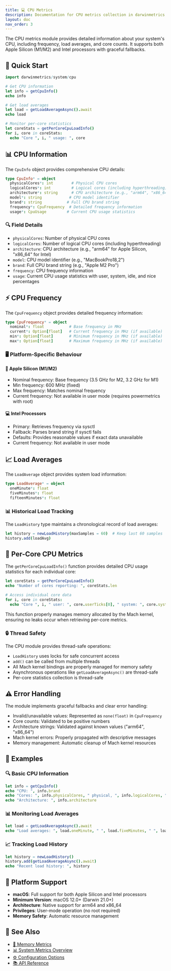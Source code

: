 ```yaml
---
title: 💻 CPU Metrics
description: Documentation for CPU metrics collection in darwinmetrics
layout: doc
nav_order: 3
---
```


The CPU metrics module provides detailed information about your system's CPU, including frequency, load averages, and core counts. It supports both Apple Silicon (M1/M2) and Intel processors with graceful fallbacks.

## 🚀 Quick Start

```nim
import darwinmetrics/system/cpu

# Get CPU information
let info = getCpuInfo()
echo info

# Get load averages
let load = getLoadAverageAsync().await
echo load

# Monitor per-core statistics
let coreStats = getPerCoreCpuLoadInfo()
for i, core in coreStats:
  echo "Core ", i, " usage: ", core
```

## 📊 CPU Information

The `CpuInfo` object provides comprehensive CPU details:

```nim
type CpuInfo* = object
  physicalCores*: int        # Physical CPU cores
  logicalCores*: int         # Logical cores (including hyperthreading)
  architecture*: string      # CPU architecture (e.g., "arm64", "x86_64")
  model*: string            # CPU model identifier
  brand*: string           # Full CPU brand string
  frequency*: CpuFrequency  # Detailed frequency information
  usage*: CpuUsage         # Current CPU usage statistics
```

### 🔍 Field Details

- `physicalCores`: Number of physical CPU cores
- `logicalCores`: Number of logical CPU cores (including hyperthreading)
- `architecture`: CPU architecture (e.g., "arm64" for Apple Silicon, "x86_64" for Intel)
- `model`: CPU model identifier (e.g., "MacBookPro18,2")
- `brand`: Full CPU brand string (e.g., "Apple M2 Pro")
- `frequency`: CPU frequency information
- `usage`: Current CPU usage statistics with user, system, idle, and nice percentages

## ⚡ CPU Frequency

The `CpuFrequency` object provides detailed frequency information:

```nim
type CpuFrequency* = object
  nominal*: float           # Base frequency in MHz
  current*: Option[float]   # Current frequency in MHz (if available)
  min*: Option[float]       # Minimum frequency in MHz (if available)
  max*: Option[float]       # Maximum frequency in MHz (if available)
```

### 🖥️ Platform-Specific Behaviour

#### 🍎 Apple Silicon (M1/M2)

- Nominal frequency: Base frequency (3.5 GHz for M2, 3.2 GHz for M1)
- Min frequency: 600 MHz (fixed)
- Max frequency: Matches nominal frequency
- Current frequency: Not available in user mode (requires powermetrics with root)

#### 💻 Intel Processors

- Primary: Retrieves frequency via sysctl
- Fallback: Parses brand string if sysctl fails
- Defaults: Provides reasonable values if exact data unavailable
- Current frequency: Not available in user mode

## 📈 Load Averages

The `LoadAverage` object provides system load information:

```nim
type LoadAverage* = object
  oneMinute*: float
  fiveMinutes*: float
  fifteenMinutes*: float
```

### 📊 Historical Load Tracking

The `LoadHistory` type maintains a chronological record of load averages:

```nim
let history = newLoadHistory(maxSamples = 60)  # Keep last 60 samples
history.add(loadAvg)
```

## 🧮 Per-Core CPU Metrics

The `getPerCoreCpuLoadInfo()` function provides detailed CPU usage statistics for each individual core:

```nim
let coreStats = getPerCoreCpuLoadInfo()
echo "Number of cores reporting: ", coreStats.len

# Access individual core data
for i, core in coreStats:
  echo "Core ", i, " user: ", core.userTicks[0], " system: ", core.systemTicks[0]
```

This function properly manages memory allocated by the Mach kernel, ensuring no leaks occur when retrieving per-core metrics.

### 🔒 Thread Safety

The CPU module provides thread-safe operations:

- `LoadHistory` uses locks for safe concurrent access
- `add()` can be called from multiple threads
- All Mach kernel bindings are properly managed for memory safety
- Asynchronous operations like `getLoadAverageAsync()` are thread-safe
- Per-core statistics collection is thread-safe

## ⚠️ Error Handling

The module implements graceful fallbacks and clear error handling:

- Invalid/unavailable values: Represented as `none(float)` in `CpuFrequency`
- Core counts: Validated to be positive numbers
- Architecture strings: Validated against known values ("arm64", "x86_64")
- Mach kernel errors: Properly propagated with descriptive messages
- Memory management: Automatic cleanup of Mach kernel resources

## 📝 Examples

### 🔍 Basic CPU Information

```nim
let info = getCpuInfo()
echo "CPU: ", info.brand
echo "Cores: ", info.physicalCores, " physical, ", info.logicalCores, " logical"
echo "Architecture: ", info.architecture
```

### 📊 Monitoring Load Averages

```nim
let load = getLoadAverageAsync().await
echo "Load averages: ", load.oneMinute, " ", load.fiveMinutes, " ", load.fifteenMinutes
```

### 📈 Tracking Load History

```nim
let history = newLoadHistory()
history.add(getLoadAverageAsync().await)
echo "Recent load history: ", history
```

## 🔧 Platform Support

- **macOS**: Full support for both Apple Silicon and Intel processors
- **Minimum Version**: macOS 12.0+ (Darwin 21.0+)
- **Architecture**: Native support for arm64 and x86_64
- **Privileges**: User-mode operation (no root required)
- **Memory Safety**: Automatic resource management

## 🔗 See Also

- [💾 Memory Metrics](./memory.html)
- [📊 System Metrics Overview](./metrics.html)
- [⚙️ Configuration Options](./configuration.html)
- [📚 API Reference](./api.html)
